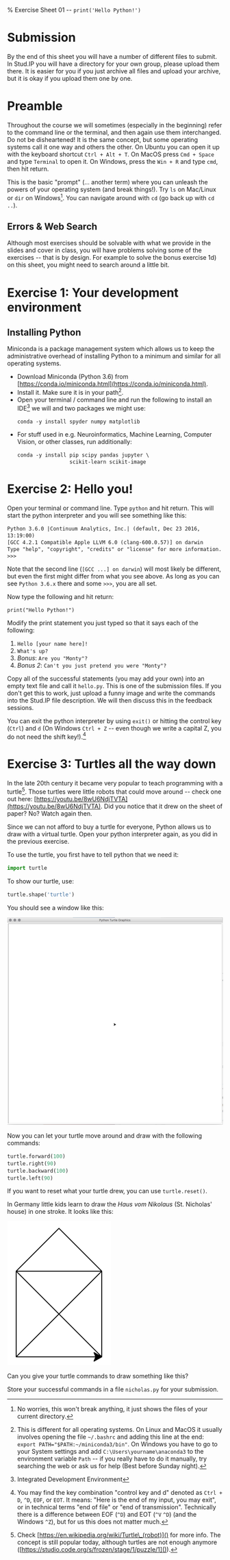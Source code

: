 % Exercise Sheet 01 -- `print('Hello Python!')`

# Submission

By the end of this sheet you will have a number of different files to submit. In Stud.IP you will have a directory for your own group, please upload them there. It is easier for you if you just archive all files and upload your archive, but it is okay if you upload them one by one.

# Preamble

Throughout the course we will sometimes (especially in the beginning) refer to the command line or the terminal, and then again use them interchanged. Do not be disheartened! It is the same concept, but some operating systems call it one way and others the other. On Ubuntu you can open it up with the keyboard shortcut `Ctrl + Alt + T`. On MacOS press `Cmd + Space` and type `Terminal` to open it. On Windows, press the `Win + R` and type `cmd`, then hit return.

This is the basic "prompt" (... another term) where you can unleash the powers of your operating system (and break things!). Try `ls` on Mac/Linux or `dir` on Windows[^noworries]. You can navigate around with `cd` (go back up with `cd ..`).

[^noworries]: No worries, this won't break anything, it just shows the files of your current directory.


## Errors & Web Search

Although most exercises should be solvable with what we provide in the slides and cover in class, you will have problems solving some of the exercises -- that is by design. For example to solve the bonus exercise 1d) on this sheet, you might need to search around a little bit.


# Exercise 1: Your development environment

## Installing Python

Miniconda is a package management system which allows us to keep the
administrative overhead of installing Python to a minimum and similar for all
operating systems.

* Download Miniconda (Python 3.6) from
  [https://conda.io/miniconda.html](https://conda.io/miniconda.html).
* Install it. Make sure it is in your path[^path].
* Open your terminal / command line and run the following to install an
  IDE[^IDE] we will and two packages we might use:
    ```shell
    conda -y install spyder numpy matplotlib
    ```
* For stuff used in e.g. Neuroinformatics, Machine Learning, Computer Vision,
  or other classes, run additionally:
    ```shell
    conda -y install pip scipy pandas jupyter \
                     scikit-learn scikit-image
    ```

[^IDE]: Integrated Development Environment
[^path]: This is different for all operating systems. On Linux and MacOS it
    usually involves opening the file `~/.bashrc` and adding this line at
    the end: `export PATH="$PATH:~/miniconda3/bin"`. On Windows you have
    to go to your System settings and add `C:\Users\yourname\anaconda3`
    to the environment variable `Path` -- if you really have to do it
    manually, try searching the web or ask us for help (Best before Sunday
    night).


# Exercise 2: Hello you!

Open your terminal or command line. Type `python` and hit return. This will
start the python interpreter and you will see something like this:

```
Python 3.6.0 |Continuum Analytics, Inc.| (default, Dec 23 2016, 13:19:00)
[GCC 4.2.1 Compatible Apple LLVM 6.0 (clang-600.0.57)] on darwin
Type "help", "copyright", "credits" or "license" for more information.
>>>
```

Note that the second line (`[GCC ...] on darwin`) will most likely be
different, but even the first might differ from what you see above. As long as
you can see `Python 3.6.x` there and some `>>>`, you are all set.

Now type the following and hit return:

```{ .python .exec }
print("Hello Python!")
```

Modify the print statement you just typed so that it says each of the following:

1. `Hello [your name here]!`
1. `What's up?`
1. _Bonus_: `Are you "Monty"?`
1. _Bonus 2_: `Can't you just pretend you were "Monty"?`

Copy all of the successful statements (you may add your own) into an empty text
file and call it `hello.py`. This is one of the submission files. If you don't
get this to work, just upload a funny image and write the commands into the
Stud.IP file description. We will then discuss this in the feedback sessions.

You can exit the python interpreter by using `exit()` or hitting the control
key (`Ctrl`) and `d` (On Windows `Ctrl + Z` -- even though we write a capital
Z, you do not need the shift key!).[^eofeot]

[^eofeot]: You may find the key combination "control key and d" denoted as
  `Ctrl + D`, `^D`, `EOF`, or `EOT`. It means: "Here is the end of my input,
  you may exit", or in technical terms "end of file" or "end of transmission".
  Technically there is a difference between EOF (`^D`) and EOT (`^V` `^D`) (and
  the Windows `^Z`), but for us this does not matter much.


# Exercise 3: Turtles all the way down

In the late 20th century it became very popular to teach programming with a
turtle[^turtlewiki]. Those turtles were little robots that could move around --
check one out here:
[https://youtu.be/8wU6NdjTVTA](https://youtu.be/8wU6NdjTVTA). Did you notice
that it drew on the sheet of paper? No? Watch again then.

Since we can not afford to buy a turtle for everyone, Python allows us
to draw with a virtual turtle. Open your python interpreter again, as you did
in the previous exercise.

To use the turtle, you first have to tell python that we need it:

```python
import turtle
```

To show our turtle, use:

```python
turtle.shape('turtle')
```

You should see a window like this:

![Turtle window](imgs/turtlewindow.png "Turtle window")

Now you can let your turtle move around and draw with the following commands:

```python
turtle.forward(100)
turtle.right(90)
turtle.backward(100)
turtle.left(90)
```

If you want to reset what your turtle drew, you can use `turtle.reset()`.

In Germany little kids learn to draw the *Haus vom Nikolaus* (St. Nicholas'
house) in one stroke. It looks like this:

![St. Nicholas' house](imgs/saintnicholashouse.png "St. Nicholas' house")

Can you give your turtle commands to draw something like this?

Store your successful commands in a file `nicholas.py` for your submission.


[^turtlewiki]: Check
  [https://en.wikipedia.org/wiki/Turtle\_(robot)]()
  for more info. The concept is still popular today, although turtles are not
  enough anymore
  ([https://studio.code.org/s/frozen/stage/1/puzzle/1]()).
